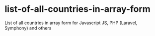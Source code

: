 # list-of-all-countries-in-array-form
List of all countries in array form for Javascript JS, PHP (Laravel, Symphony) and others
